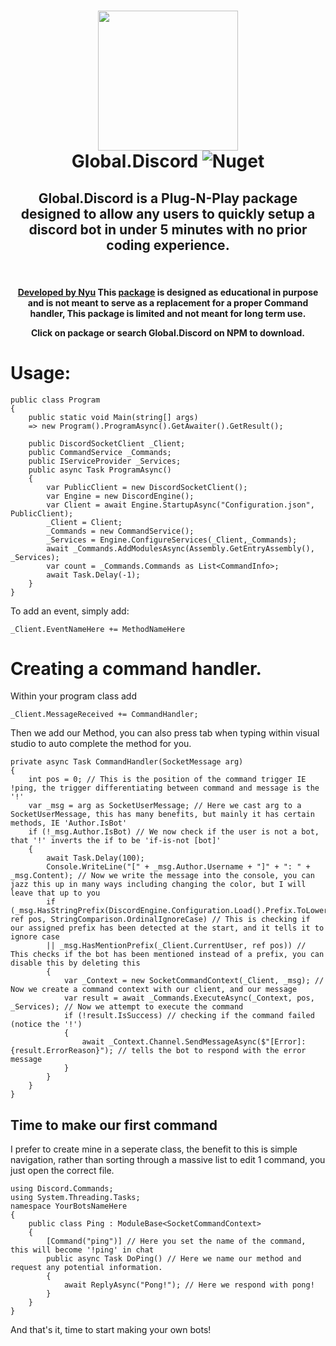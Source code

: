 <h1 align="center">
  <img src="https://media.discordapp.net/attachments/713367706736525332/867802837182054410/unknown.png" width="224px"/><br/>
  Global.Discord
	<img alt="Nuget" src="https://img.shields.io/nuget/v/Global.Discord?color=cyan&logoColor=red&style=plastic">
</h1>


<div align="center">
<h2> Global.Discord is a Plug-N-Play package designed to allow any users to quickly setup a discord bot in under 5 minutes with no prior coding experience.</h2>
&nbsp;  
&nbsp;
&nbsp;
<h4>
  <a href="https://github.com/michaelukz">Developed by Nyu</a> This <a href="https://www.nuget.org/packages/Global.Discord">package</a> is designed as educational in purpose and is not meant to serve as a replacement for a proper Command handler, This package is limited and not meant for long term use.
	
Click on package or search Global.Discord on NPM to download.
  </h4>
</div>
<div></div>
<div></div>
<div></div>
<div></div>
<div class ="Usage">
<h1>Usage:</h1>
	
	public class Program
	{
		public static void Main(string[] args)
		=> new Program().ProgramAsync().GetAwaiter().GetResult();
	
		public DiscordSocketClient _Client;
		public CommandService _Commands;
		public IServiceProvider _Services;
		public async Task ProgramAsync()
		{
			var PublicClient = new DiscordSocketClient();
			var Engine = new DiscordEngine();
			var Client = await Engine.StartupAsync("Configuration.json", PublicClient);
			_Client = Client;
			_Commands = new CommandService();
			_Services = Engine.ConfigureServices(_Client,_Commands);
			await _Commands.AddModulesAsync(Assembly.GetEntryAssembly(), _Services);
			var count = _Commands.Commands as List<CommandInfo>;
			await Task.Delay(-1);
		}
	}
</div>
	<div class="Usage-Adding-an-Event">
	To add an event, simply add:
		
	_Client.EventNameHere += MethodNameHere
<div>
	<h1> Creating a command handler. </h1>
	Within your program class add
	
	_Client.MessageReceived += CommandHandler;
	
Then we add our Method, you can also press tab when typing within visual studio to auto complete the method for you.
	
	private async Task CommandHandler(SocketMessage arg)
	{
		int pos = 0; // This is the position of the command trigger IE !ping, the trigger differentiating between command and message is the '!'
		var _msg = arg as SocketUserMessage; // Here we cast arg to a SocketUserMessage, this has many benefits, but mainly it has certain methods, IE 'Author.IsBot'
		if (!_msg.Author.IsBot) // We now check if the user is not a bot, that '!' inverts the if to be 'if-is-not [bot]'
		{
			await Task.Delay(100);
			Console.WriteLine("[" + _msg.Author.Username + "]" + ": " + _msg.Content); // Now we write the message into the console, you can jazz this up in many ways including changing the color, but I will leave that up to you
			if (_msg.HasStringPrefix(DiscordEngine.Configuration.Load().Prefix.ToLower(), 	ref pos, StringComparison.OrdinalIgnoreCase) // This is checking if our assigned prefix has been detected at the start, and it tells it to ignore case
			|| _msg.HasMentionPrefix(_Client.CurrentUser, ref pos)) // This checks if the bot has been mentioned instead of a prefix, you can disable this by deleting this
			{
				var _Context = new SocketCommandContext(_Client, _msg); // Now we create a command context with our client, and our message
				var result = await _Commands.ExecuteAsync(_Context, pos, _Services); // Now we attempt to execute the command
				if (!result.IsSuccess) // checking if the command failed (notice the '!')
				{
					await _Context.Channel.SendMessageAsync($"[Error]: {result.ErrorReason}"); // tells the bot to respond with the error message
				}
			}
		}
	}
</div>
		<div>
			<h2>Time to make our first command</h2>
			<a>I prefer to create mine in a seperate class, the benefit to this is simple navigation, rather than sorting through a massive list to edit 1 command, you just open the correct file.</a>
			
	using Discord.Commands;
	using System.Threading.Tasks;
	namespace YourBotsNameHere
	{
		public class Ping : ModuleBase<SocketCommandContext>
		{
			[Command("ping")] // Here you set the name of the command, this will become '!ping' in chat
			public async Task DoPing() // Here we name our method and request any potential information.
			{
				await ReplyAsync("Pong!"); // Here we respond with pong!
			}
		}
	}
And that's it, time to start making your own bots!
</div>
</div>
